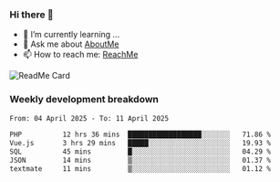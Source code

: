 ### Hi there 👋

- 🌱 I’m currently learning ...
- 💬 Ask me about [AboutMe](https://www.itzcy.com/about)
- 📫 How to reach me: [ReachMe](https://www.itzcy.com/about)

![ReadMe Card](https://github-readme-stats-ten-gilt.vercel.app/api?username=SuperChenYun&show_icons=true&title_color=fff&icon_color=79ff97&text_color=9f9f9f&bg_color=151515&hide_border=true)

### Weekly development breakdown
<!--START_SECTION:waka-->

```txt
From: 04 April 2025 - To: 11 April 2025

PHP          12 hrs 36 mins  ██████████████████░░░░░░░   71.86 %
Vue.js       3 hrs 29 mins   █████░░░░░░░░░░░░░░░░░░░░   19.93 %
SQL          45 mins         █░░░░░░░░░░░░░░░░░░░░░░░░   04.29 %
JSON         14 mins         ▒░░░░░░░░░░░░░░░░░░░░░░░░   01.37 %
textmate     11 mins         ▒░░░░░░░░░░░░░░░░░░░░░░░░   01.12 %
```

<!--END_SECTION:waka-->
